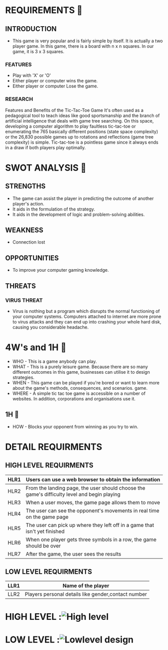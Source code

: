 # REQUIREMENTS 💭

## INTRODUCTION
* This game is very popular and is fairly simple by itself. It is actually a two player game. In this game, there is a board with n x n squares. In our game, it is 3 x 3 squares.

### FEATURES 
* Play with 'X' or 'O'
* Either player or computer wins the game.
* Either player or computer Lose the game.
### RESEARCH
Features and Benefits of the Tic-Tac-Toe Game It's often used as a pedagogical tool to teach ideas like good sportsmanship and the branch of artificial intelligence that deals with game tree searching. On this space, developing a computer algorithm to play faultless tic-tac-toe or enumerating the 765 basically different positions (state space complexity) or the 26,830 possible games up to rotations and reflections (game tree complexity) is simple. Tic-tac-toe is a pointless game since it always ends in a draw if both players play optimally.

# SWOT ANALYSIS 💭
## STRENGTHS
* The game can assist the player in predicting the outcome of another player's action.
* It aids in the formulation of the strategy.
* It aids in the development of logic and problem-solving abilities.
## WEAKNESS
* Connection lost
## OPPORTUNITIES
* To improve your computer gaming knowledge.
## THREATS
### VIRUS THREAT
* Virus is nothing but a program which disrupts the normal functioning of your computer systems. Computers attached to internet are more prone to virus attacks and they can end up into crashing your whole hard disk, causing you considerable headache. 
# 4W's and 1H 💭
* WHO   - This is a game anybody can play.
* WHAT  - This is a purely leisure game. Because there are so many different outcomes in this game, businesses can utilise it to design strategies.
* WHEN  - This game can be played if you're bored or want to learn more about the game's methods, consequences, and scenarios. game.
* WHERE - A simple tic tac toe game is accessible on a number of websites. In addition, corporations and organisations use it.
## 1H 💭
* HOW - Blocks your opponent from winning as you try to win.
# DETAIL REQUIRMENTS
## HIGH LEVEL REQUIRMENTS
| HLR1 | Users can use a web browser to obtain the information |
--- | --- |
HLR2 | From the landing page, the user should choose the game's difficulty level and begin playing|
HLR3 | When a user moves, the game page allows them to move|
HLR4 | The user can see the opponent's movements in real time on the game page|
HLR5 | The user can pick up where they left off in a game that isn't yet finished|
HLR6 | When one player gets three symbols in a row, the game should be over|
HLR7 | After the game, the user sees the results|
## LOW LEVEL REQUIRMENTS
| LLR1 | Name of the player |
--- | --- |
LLR2 | Players personal details like gender,contact number|

# HIGH LEVEL :![High level](https://user-images.githubusercontent.com/69532303/142723126-2faf4876-c3d1-4247-93e1-c596e118bf3e.png)
# LOW LEVEL  :![Lowlevel design](https://user-images.githubusercontent.com/69532303/142723104-1f651e05-f255-4166-8f53-28243125d0e3.png)
